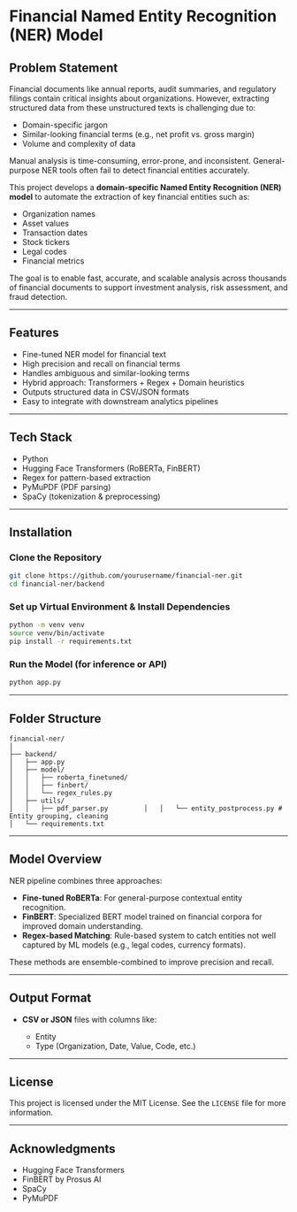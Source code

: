 # Financial Named Entity Recognition (NER) Model

## Problem Statement

Financial documents like annual reports, audit summaries, and regulatory filings contain critical insights about organizations. However, extracting structured data from these unstructured texts is challenging due to:

- Domain-specific jargon
- Similar-looking financial terms (e.g., net profit vs. gross margin)
- Volume and complexity of data

Manual analysis is time-consuming, error-prone, and inconsistent. General-purpose NER tools often fail to detect financial entities accurately.

This project develops a **domain-specific Named Entity Recognition (NER) model** to automate the extraction of key financial entities such as:

- Organization names
- Asset values
- Transaction dates
- Stock tickers
- Legal codes
- Financial metrics

The goal is to enable fast, accurate, and scalable analysis across thousands of financial documents to support investment analysis, risk assessment, and fraud detection.

---

## Features

- Fine-tuned NER model for financial text
- High precision and recall on financial terms
- Handles ambiguous and similar-looking terms
- Hybrid approach: Transformers + Regex + Domain heuristics
- Outputs structured data in CSV/JSON formats
- Easy to integrate with downstream analytics pipelines

---

## Tech Stack

- Python
- Hugging Face Transformers (RoBERTa, FinBERT)
- Regex for pattern-based extraction
- PyMuPDF (PDF parsing)
- SpaCy (tokenization & preprocessing)

---

## Installation

### Clone the Repository

```bash
git clone https://github.com/yourusername/financial-ner.git
cd financial-ner/backend
````

### Set up Virtual Environment & Install Dependencies

```bash
python -m venv venv
source venv/bin/activate 
pip install -r requirements.txt
```

### Run the Model (for inference or API)

```bash
python app.py  
```

---

## Folder Structure

```
financial-ner/
│
├── backend/
│   ├── app.py                     
│   ├── model/
│   │   ├── roberta_finetuned/    
│   │   ├── finbert/              
│   │   └── regex_rules.py        
│   ├── utils/
│   │   ├── pdf_parser.py         │   │   └── entity_postprocess.py # Entity grouping, cleaning
│   └── requirements.txt
```

---

## Model Overview

NER pipeline combines three approaches:

* **Fine-tuned RoBERTa**: For general-purpose contextual entity recognition.
* **FinBERT**: Specialized BERT model trained on financial corpora for improved domain understanding.
* **Regex-based Matching**: Rule-based system to catch entities not well captured by ML models (e.g., legal codes, currency formats).

These methods are ensemble-combined to improve precision and recall.

---

## Output Format

* **CSV or JSON** files with columns like:

  * Entity
  * Type (Organization, Date, Value, Code, etc.)

---

## License

This project is licensed under the MIT License. See the `LICENSE` file for more information.

---

## Acknowledgments

* Hugging Face Transformers
* FinBERT by Prosus AI
* SpaCy
* PyMuPDF

```
